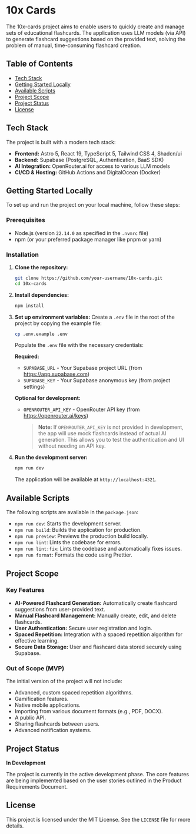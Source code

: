 # 10x Cards

The 10x-cards project aims to enable users to quickly create and manage sets of educational flashcards. The application uses LLM models (via API) to generate flashcard suggestions based on the provided text, solving the problem of manual, time-consuming flashcard creation.

## Table of Contents

- [Tech Stack](#tech-stack)
- [Getting Started Locally](#getting-started-locally)
- [Available Scripts](#available-scripts)
- [Project Scope](#project-scope)
- [Project Status](#project-status)
- [License](#license)

## Tech Stack

The project is built with a modern tech stack:

- **Frontend:** Astro 5, React 19, TypeScript 5, Tailwind CSS 4, Shadcn/ui
- **Backend:** Supabase (PostgreSQL, Authentication, BaaS SDK)
- **AI Integration:** OpenRouter.ai for access to various LLM models
- **CI/CD & Hosting:** GitHub Actions and DigitalOcean (Docker)

## Getting Started Locally

To set up and run the project on your local machine, follow these steps:

### Prerequisites

- Node.js (version `22.14.0` as specified in the `.nvmrc` file)
- npm (or your preferred package manager like pnpm or yarn)

### Installation

1.  **Clone the repository:**
    ```sh
    git clone https://github.com/your-username/10x-cards.git
    cd 10x-cards
    ```

2.  **Install dependencies:**
    ```sh
    npm install
    ```

3.  **Set up environment variables:**
    Create a `.env` file in the root of the project by copying the example file:
    ```sh
    cp .env.example .env
    ```
    Populate the `.env` file with the necessary credentials:
    
    **Required:**
    - `SUPABASE_URL` - Your Supabase project URL (from https://app.supabase.com)
    - `SUPABASE_KEY` - Your Supabase anonymous key (from project settings)
    
    **Optional for development:**
    - `OPENROUTER_API_KEY` - OpenRouter API key (from https://openrouter.ai/keys)
      
      > **Note:** If `OPENROUTER_API_KEY` is not provided in development, the app will use mock flashcards instead of actual AI generation. This allows you to test the authentication and UI without needing an API key.

4.  **Run the development server:**
    ```sh
    npm run dev
    ```
    The application will be available at `http://localhost:4321`.

## Available Scripts

The following scripts are available in the `package.json`:

-   `npm run dev`: Starts the development server.
-   `npm run build`: Builds the application for production.
-   `npm run preview`: Previews the production build locally.
-   `npm run lint`: Lints the codebase for errors.
-   `npm run lint:fix`: Lints the codebase and automatically fixes issues.
-   `npm run format`: Formats the code using Prettier.

## Project Scope

### Key Features

-   **AI-Powered Flashcard Generation:** Automatically create flashcard suggestions from user-provided text.
-   **Manual Flashcard Management:** Manually create, edit, and delete flashcards.
-   **User Authentication:** Secure user registration and login.
-   **Spaced Repetition:** Integration with a spaced repetition algorithm for effective learning.
-   **Secure Data Storage:** User and flashcard data stored securely using Supabase.

### Out of Scope (MVP)

The initial version of the project will not include:

-   Advanced, custom spaced repetition algorithms.
-   Gamification features.
-   Native mobile applications.
-   Importing from various document formats (e.g., PDF, DOCX).
-   A public API.
-   Sharing flashcards between users.
-   Advanced notification systems.

## Project Status

**In Development**

The project is currently in the active development phase. The core features are being implemented based on the user stories outlined in the Product Requirements Document.

## License

This project is licensed under the MIT License. See the `LICENSE` file for more details.
